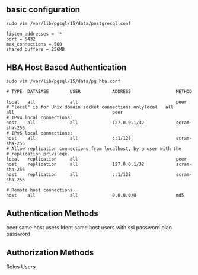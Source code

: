 ## basic configuration

```
sudo vim /var/lib/pgsql/15/data/postgresql.conf
```

```
listen_addresses = '*' 
port = 5432
max_connections = 500   
shared_buffers = 256MB 
```

## HBA Host Based Authentication 
```
sudo vim /var/lib/pgsql/15/data/pg_hba.conf
```
```
# TYPE  DATABASE        USER            ADDRESS                 METHOD

local   all             all                                     peer
# "local" is for Unix domain socket connections onlylocal   all             all                                     peer
# IPv4 local connections:
host    all             all             127.0.0.1/32            scram-sha-256
# IPv6 local connections:
host    all             all             ::1/128                 scram-sha-256
# Allow replication connections from localhost, by a user with the
# replication privilege.
local   replication     all                                     peer
host    replication     all             127.0.0.1/32            scram-sha-256
host    replication     all             ::1/128                 scram-sha-256

# Remote host connections
host    all             all             0.0.0.0/0               md5
```


## Authentication Methods

peer    same host users
Ident   same host users with ssl
password    plan password


## Authorization Methods

Roles
Users 